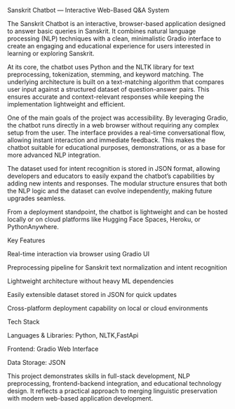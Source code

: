 Sanskrit Chatbot — Interactive Web-Based Q&A System

The Sanskrit Chatbot is an interactive, browser-based application designed to answer basic queries in Sanskrit. It combines natural language processing (NLP) techniques with a clean, minimalistic Gradio interface to create an engaging and educational experience for users interested in learning or exploring Sanskrit.

At its core, the chatbot uses Python and the NLTK library for text preprocessing, tokenization, stemming, and keyword matching. The underlying architecture is built on a text-matching algorithm that compares user input against a structured dataset of question-answer pairs. This ensures accurate and context-relevant responses while keeping the implementation lightweight and efficient.

One of the main goals of the project was accessibility. By leveraging Gradio, the chatbot runs directly in a web browser without requiring any complex setup from the user. The interface provides a real-time conversational flow, allowing instant interaction and immediate feedback. This makes the chatbot suitable for educational purposes, demonstrations, or as a base for more advanced NLP integration.

The dataset used for intent recognition is stored in JSON format, allowing developers and educators to easily expand the chatbot’s capabilities by adding new intents and responses. The modular structure ensures that both the NLP logic and the dataset can evolve independently, making future upgrades seamless.

From a deployment standpoint, the chatbot is lightweight and can be hosted locally or on cloud platforms like Hugging Face Spaces, Heroku, or PythonAnywhere.

Key Features

Real-time interaction via browser using Gradio UI

Preprocessing pipeline for Sanskrit text normalization and intent recognition

Lightweight architecture without heavy ML dependencies

Easily extensible dataset stored in JSON for quick updates

Cross-platform deployment capability on local or cloud environments

Tech Stack

Languages & Libraries: Python, NLTK,FastApi

Frontend: Gradio Web Interface

Data Storage: JSON

This project demonstrates skills in full-stack development, NLP preprocessing, frontend-backend integration, and educational technology design. It reflects a practical approach to merging linguistic preservation with modern web-based application development.
